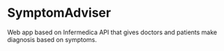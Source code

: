 # SymptomAdviser
Web app based on Infermedica API that gives doctors and patients make diagnosis based on symptoms.
